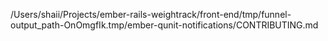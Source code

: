 /Users/shaii/Projects/ember-rails-weightrack/front-end/tmp/funnel-output_path-OnOmgfIk.tmp/ember-qunit-notifications/CONTRIBUTING.md